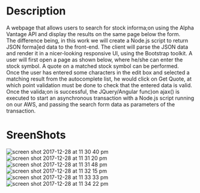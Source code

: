 # Description
A webpage that allows users to search for stock informa;on using the Alpha Vantage API and display the results on the same page below the form.<br>
The difference being, in this work we will create a Node.js script to return JSON forma]ed data to the front-end. The client will parse the JSON data and render it in a nicer-looking responsive UI, using the Bootstrap toolkit.
A user will first open a page as shown below, where he/she can enter the stock symbol. A quote on a matched stock symbol can be performed.<br>
Once the user has entered some characters in the edit box and selected a matching result from the autocomplete list, he would click on Get Quote, at which point validation must be done to check that the entered data is valid.
Once the valida;on is successful, the JQuery/Angular func)on ajax() is executed to start an asynchronous transaction with a Node.js script running on our AWS, and passing the search form data as parameters of the transaction.<br>

# SreenShots
![screen shot 2017-12-28 at 11 30 40 pm](https://user-images.githubusercontent.com/20076221/34431993-4954d822-ec28-11e7-8f63-07f6b8312f99.png)<br>
![screen shot 2017-12-28 at 11 31 20 pm](https://user-images.githubusercontent.com/20076221/34431998-514c3836-ec28-11e7-958f-6cc7bdd06dc8.png)<br>
![screen shot 2017-12-28 at 11 31 48 pm](https://user-images.githubusercontent.com/20076221/34432002-5ce4273a-ec28-11e7-8775-543eb7e3bf2c.png)<br>
![screen shot 2017-12-28 at 11 32 15 pm](https://user-images.githubusercontent.com/20076221/34432006-6290ae06-ec28-11e7-9992-2f13c879e4be.png)<br>
![screen shot 2017-12-28 at 11 33 33 pm](https://user-images.githubusercontent.com/20076221/34432013-6a84df42-ec28-11e7-899c-aabb832f6641.png)<br>
![screen shot 2017-12-28 at 11 34 22 pm](https://user-images.githubusercontent.com/20076221/34432015-6e6e19fc-ec28-11e7-8048-4c2d4c1fb244.png)<br>

